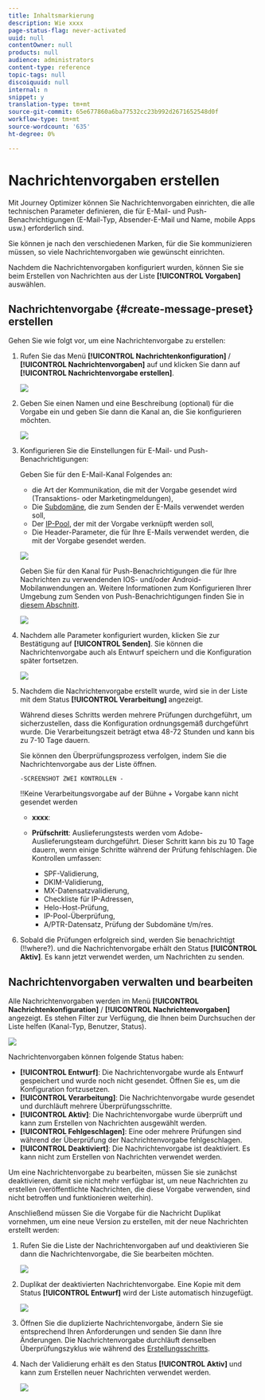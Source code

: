 ```yaml
---
title: Inhaltsmarkierung
description: Wie xxxx
page-status-flag: never-activated
uuid: null
contentOwner: null
products: null
audience: administrators
content-type: reference
topic-tags: null
discoiquuid: null
internal: n
snippet: y
translation-type: tm+mt
source-git-commit: 65e677860a6ba77532cc23b992d2671652548d0f
workflow-type: tm+mt
source-wordcount: '635'
ht-degree: 0%

---
```



# Nachrichtenvorgaben erstellen

Mit Journey Optimizer können Sie Nachrichtenvorgaben einrichten, die alle technischen Parameter definieren, die für E-Mail- und Push-Benachrichtigungen (E-Mail-Typ, Absender-E-Mail und Name, mobile Apps usw.) erforderlich sind.

Sie können je nach den verschiedenen Marken, für die Sie kommunizieren müssen, so viele Nachrichtenvorgaben wie gewünscht einrichten.

Nachdem die Nachrichtenvorgaben konfiguriert wurden, können Sie sie beim Erstellen von Nachrichten aus der Liste **[!UICONTROL Vorgaben]** auswählen.

## Nachrichtenvorgabe {#create-message-preset} erstellen

Gehen Sie wie folgt vor, um eine Nachrichtenvorgabe zu erstellen:

1. Rufen Sie das Menü **[!UICONTROL Nachrichtenkonfiguration]** / **[!UICONTROL Nachrichtenvorgaben]** auf und klicken Sie dann auf **[!UICONTROL Nachrichtenvorgabe erstellen]**.

   ![](../assets/preset-create.png)

1. Geben Sie einen Namen und eine Beschreibung (optional) für die Vorgabe ein und geben Sie dann die Kanal an, die Sie konfigurieren möchten.

   ![](../assets/preset-general.png)

1. Konfigurieren Sie die Einstellungen für E-Mail- und Push-Benachrichtigungen:

   Geben Sie für den E-Mail-Kanal Folgendes an:

   * die Art der Kommunikation, die mit der Vorgabe gesendet wird (Transaktions- oder Marketingmeldungen),
   * Die [Subdomäne](about-subdomain-delegation.md), die zum Senden der E-Mails verwendet werden soll,
   * Der [IP-Pool](ip-pools.md), der mit der Vorgabe verknüpft werden soll,
   * Die Header-Parameter, die für Ihre E-Mails verwendet werden, die mit der Vorgabe gesendet werden.

   ![](../assets/preset-email.png)

   Geben Sie für den Kanal für Push-Benachrichtigungen die für Ihre Nachrichten zu verwendenden IOS- und/oder Android-Mobilanwendungen an. Weitere Informationen zum Konfigurieren Ihrer Umgebung zum Senden von Push-Benachrichtigungen finden Sie in [diesem Abschnitt](../push-configuration.md).

   ![](../assets/preset-push.png)

1. Nachdem alle Parameter konfiguriert wurden, klicken Sie zur Bestätigung auf **[!UICONTROL Senden]**. Sie können die Nachrichtenvorgabe auch als Entwurf speichern und die Konfiguration später fortsetzen.

   ![](../assets/preset-submit.png)

1. Nachdem die Nachrichtenvorgabe erstellt wurde, wird sie in der Liste mit dem Status **[!UICONTROL Verarbeitung]** angezeigt.

   Während dieses Schritts werden mehrere Prüfungen durchgeführt, um sicherzustellen, dass die Konfiguration ordnungsgemäß durchgeführt wurde. Die Verarbeitungszeit beträgt etwa 48-72 Stunden und kann bis zu 7-10 Tage dauern.

   Sie können den Überprüfungsprozess verfolgen, indem Sie die Nachrichtenvorgabe aus der Liste öffnen.

       -SCREENSHOT ZWEI KONTROLLEN -
   
   !!Keine Verarbeitungsvorgabe auf der Bühne + Vorgabe kann nicht gesendet werden

   * **xxxx**:
   * **Prüfschritt**: Auslieferungstests werden vom Adobe-Auslieferungsteam durchgeführt. Dieser Schritt kann bis zu 10 Tage dauern, wenn einige Schritte während der Prüfung fehlschlagen. Die Kontrollen umfassen:

      * SPF-Validierung,
      * DKIM-Validierung,
      * MX-Datensatzvalidierung,
      * Checkliste für IP-Adressen,
      * Helo-Host-Prüfung,
      * IP-Pool-Überprüfung,
      * A/PTR-Datensatz, Prüfung der Subdomäne t/m/res.

1. Sobald die Prüfungen erfolgreich sind, werden Sie benachrichtigt (!!where?). und die Nachrichtenvorgabe erhält den Status **[!UICONTROL Aktiv]**. Es kann jetzt verwendet werden, um Nachrichten zu senden.

## Nachrichtenvorgaben verwalten und bearbeiten

Alle Nachrichtenvorgaben werden im Menü **[!UICONTROL Nachrichtenkonfiguration]** / **[!UICONTROL Nachrichtenvorgaben]** angezeigt. Es stehen Filter zur Verfügung, die Ihnen beim Durchsuchen der Liste helfen (Kanal-Typ, Benutzer, Status).

![](../assets/preset-filters.png)

Nachrichtenvorgaben können folgende Status haben:

* **[!UICONTROL Entwurf]**: Die Nachrichtenvorgabe wurde als Entwurf gespeichert und wurde noch nicht gesendet. Öffnen Sie es, um die Konfiguration fortzusetzen.
* **[!UICONTROL Verarbeitung]**: Die Nachrichtenvorgabe wurde gesendet und durchläuft mehrere Überprüfungsschritte.
* **[!UICONTROL Aktiv]**: Die Nachrichtenvorgabe wurde überprüft und kann zum Erstellen von Nachrichten ausgewählt werden.
* **[!UICONTROL Fehlgeschlagen]**: Eine oder mehrere Prüfungen sind während der Überprüfung der Nachrichtenvorgabe fehlgeschlagen.
* **[!UICONTROL Deaktiviert]**: Die Nachrichtenvorgabe ist deaktiviert. Es kann nicht zum Erstellen von Nachrichten verwendet werden.

Um eine Nachrichtenvorgabe zu bearbeiten, müssen Sie sie zunächst deaktivieren, damit sie nicht mehr verfügbar ist, um neue Nachrichten zu erstellen (veröffentlichte Nachrichten, die diese Vorgabe verwenden, sind nicht betroffen und funktionieren weiterhin).

Anschließend müssen Sie die Vorgabe für die Nachricht Duplikat vornehmen, um eine neue Version zu erstellen, mit der neue Nachrichten erstellt werden:

1. Rufen Sie die Liste der Nachrichtenvorgaben auf und deaktivieren Sie dann die Nachrichtenvorgabe, die Sie bearbeiten möchten.

   ![](../assets/preset-deactivate.png)

1. Duplikat der deaktivierten Nachrichtenvorgabe. Eine Kopie mit dem Status **[!UICONTROL Entwurf]** wird der Liste automatisch hinzugefügt.

   ![](../assets/preset-duplicated.png)

1. Öffnen Sie die duplizierte Nachrichtenvorgabe, ändern Sie sie entsprechend Ihren Anforderungen und senden Sie dann Ihre Änderungen. Die Nachrichtenvorgabe durchläuft denselben Überprüfungszyklus wie während des [Erstellungsschritts](#create-message-preset).

1. Nach der Validierung erhält es den Status **[!UICONTROL Aktiv]** und kann zum Erstellen neuer Nachrichten verwendet werden.

   ![](../assets/preset-active.png)

<!--que fait-on ensuite avec l'ancienne version deactivated: reste là pour être utilisée par les anciens messages?). quand un deactivate preset est-il enlevé de la liste?-->

